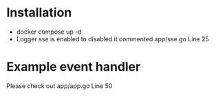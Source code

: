 # Installation 
- docker compose up -d
- Logger sse is enabled to disabled it commented app/sse.go Line 25

# Example event handler 
Please check out app/app.go Line 50